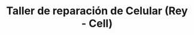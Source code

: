 ---
title: "Taller de reparación de Celular (Rey - Cell)"
url: /cueto/taller-de-reparacion-de-celular-rey-cell/
shop: teléfono móvil
---